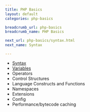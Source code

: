 ```yaml
---
title: PHP Basics
layout: default
categories: php-basics

breadcrumb_url: php-basics
breadcrumb_name: PHP Basics

next_url: php-basics/syntax.html
next_name: Syntax

--- 
```


* [Syntax](syntax.md)
* [Variables](variables.md)
* Operators
* Control Structures
* Language Constructs and Functions
* Namespaces 
* Extensions
* Config
* Performance/bytecode caching
